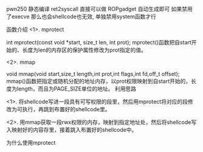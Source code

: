 pwn250 
静态编译
ret2syscall 直接可以做 ROPgadget 自动生成即可
如果禁用了execve 那么也会shellcode也无效, 单独禁用system函数才行


函数介绍
<1>. mprotect

int mprotect(const void *start, size_t len, int prot);
mprotect()函数把自start开始的、长度为len的内存区的保护属性修改为prot指定的值。

<2>. mmap

void mmap(void start,size_t length,int prot,int flags,int fd,off_t offset);
mmap()函数把指定或随机分配的地址内存，以prot权限映射到自start开始的，长度为length，而且为PAGE_SIZE单位的地址。
利用思路

<1>. 将shellcode写进一段具有可写权限的段里，然后用mprotect将对应的段修改为可执行，再跳到布置好的shellcode里。

<2>. 用mmap获取一段rwx权限的内存，映射到指定地址处，然后将shellcode写入映射好的内容存里，接着跳入布置好的shellcode中。


为什么使用mprotect 
